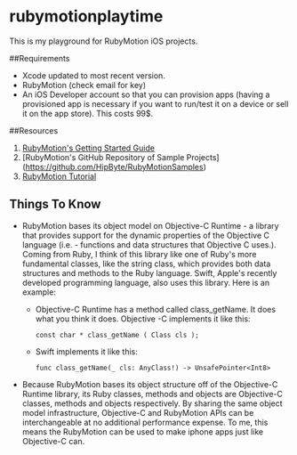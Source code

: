 # rubymotionplaytime
This is my playground for RubyMotion iOS projects.

##Requirements
- Xcode updated to most recent version.
- RubyMotion (check email for key)
- An iOS Developer account so that you can provision apps (having a provisioned app is necessary if you want to run/test it on a device or sell it on the app store). This costs 99$.


##Resources
1. [RubyMotion's Getting Started Guide](http://www.rubymotion.com/developers/guides/manuals/cocoa/getting-started/)
2. [RubyMotion's GitHub Repository of Sample Projects] (https://github.com/HipByte/RubyMotionSamples)
3. [RubyMotion Tutorial](http://rubymotion-tutorial.com/)

## Things To Know
- RubyMotion bases its object model on Objective-C Runtime - a library that provides support for the dynamic properties of the Objective C language (i.e. - functions and data structures that Objective C uses.). Coming from Ruby, I think of this library like one of Ruby's more fundamental classes, like the string class, which provides both data structures and methods to the Ruby language. Swift, Apple's recently developed programming language, also uses this library.
Here is an example:

  * Objective-C Runtime has a method called class_getName. It does what you think it does. Objective -C implements it like this:

    ```
    const char * class_getName ( Class cls );

    ```
  * Swift implements it like this:

    ```
    func class_getName(_ cls: AnyClass!) -> UnsafePointer<Int8>

    ```

- Because RubyMotion bases its object structure off of the Objective-C Runtime library, its Ruby classes, methods and objects are Objective-C classes, methods and objects respectively. By sharing the same object model infrastructure, Objective-C and RubyMotion APIs can be interchangeable at no additional performance expense. To me, this means the RubyMotion can be used to make iphone apps just like Objective-C can.


